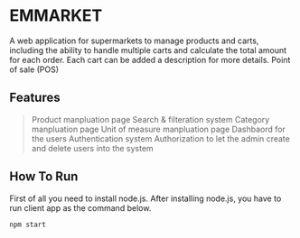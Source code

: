 # EMMARKET
A web application for supermarkets to manage products and carts, including the ability to handle multiple carts and calculate the total amount for each order. Each cart can be added a description for more details.
Point of sale (POS)

## Features
> Product manpluation page
> Search & filteration system
> Category manpluation page
> Unit of measure manpluation page
> Dashbaord for the users
> Authentication system
> Authorization to let the admin create and delete users into the system
## How To Run

First of all you need to install node.js. After installing node.js, you have to run client app as the command below.
```bash
npm start
```